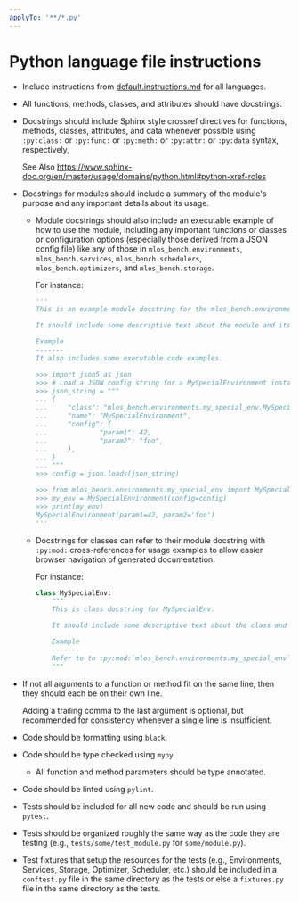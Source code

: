 ```yaml
---
applyTo: '**/*.py'
---
```


# Python language file instructions

- Include instructions from [default.instructions.md](default.instructions.md) for all languages.

- All functions, methods, classes, and attributes should have docstrings.

- Docstrings should include Sphinx style crossref directives for functions, methods, classes, attributes, and data whenever possible using `:py:class:` or `:py:func:` or `:py:meth:` or `:py:attr:` or `:py:data` syntax, respectively,

  See Also <https://www.sphinx-doc.org/en/master/usage/domains/python.html#python-xref-roles>

- Docstrings for modules should include a summary of the module's purpose and any important details about its usage.

  - Module docstrings should also include an executable example of how to use the module, including any important functions or classes or configuration options (especially those derived from a JSON config file) like any of those in `mlos_bench.environments`, `mlos_bench.services`, `mlos_bench.schedulers`, `mlos_bench.optimizers`, and `mlos_bench.storage`.

    For instance:

    ```python
    '''
    This is an example module docstring for the mlos_bench.environments.my_special_env module.

    It should include some descriptive text about the module and its purpose.

    Example
    -------
    It also includes some executable code examples.

    >>> import json5 as json
    >>> # Load a JSON config string for a MySpecialEnvironment instance.
    >>> json_string = """
    ... {
    ...     "class": "mlos_bench.environments.my_special_env.MySpecialEnvironment",
    ...     "name": "MySpecialEnvironment",
    ...     "config": {
    ...             "param1": 42,
    ...             "param2": "foo",
    ...     },
    ... }
    ... """
    >>> config = json.loads(json_string)

    >>> from mlos_bench.environments.my_special_env import MySpecialEnvironment
    >>> my_env = MySpecialEnvironment(config=config)
    >>> print(my_env)
    MySpecialEnvironment(param1=42, param2='foo')
    '''
    ```

  - Docstrings for classes can refer to their module docstring with `:py:mod:` cross-references for usage examples to allow easier browser navigation of generated documentation.

    For instance:

    ```python
    class MySpecialEnv:
        """
        This is class docstring for MySpecialEnv.

        It should include some descriptive text about the class and its purpose.

        Example
        -------
        Refer to to :py:mod:`mlos_bench.environments.my_special_env` for usage examples.
        """
    ```

- If not all arguments to a function or method fit on the same line, then they should each be on their own line.

  Adding a trailing comma to the last argument is optional, but recommended for consistency whenever a single line is insufficient.

- Code should be formatting using `black`.

- Code should be type checked using `mypy`.

  - All function and method parameters should be type annotated.

- Code should be linted using `pylint`.

- Tests should be included for all new code and should be run using `pytest`.

- Tests should be organized roughly the same way as the code they are testing (e.g., `tests/some/test_module.py` for `some/module.py`).

- Test fixtures that setup the resources for the tests (e.g., Environments, Services, Storage, Optimizer, Scheduler, etc.) should be included in a `conftest.py` file in the same directory as the tests or else a `fixtures.py` file in the same directory as the tests.
